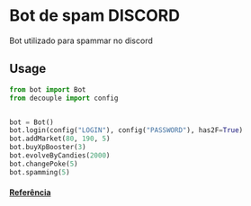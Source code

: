 # Bot de spam DISCORD

Bot utilizado para spammar no discord

## Usage
```python
from bot import Bot
from decouple import config


bot = Bot()
bot.login(config("LOGIN"), config("PASSWORD"), has2F=True)
bot.addMarket(80, 190, 5)
bot.buyXpBooster(3)
bot.evolveByCandies(2000)
bot.changePoke(5)
bot.spamming(5)

```


#### [Referência](https://github.com/devaprender/bot_comentarios_instagram)
